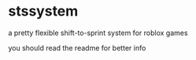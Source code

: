 # stssystem
a pretty flexible shift-to-sprint system for roblox games

you should read the readme for better info
